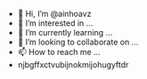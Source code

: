- 👋 Hi, I’m @ainhoavz
- 👀 I’m interested in ...
- 🌱 I’m currently learning ...
- 💞️ I’m looking to collaborate on ...
- 📫 How to reach me ...
- njbgffxctvubijnokmijohugyftdr

<!---
ainhoavz/ainhoavz is a ✨ special ✨ repository because its `README.md` (this file) appears on your GitHub profile.
You can click the Preview link to take a look at your changes.
--->
